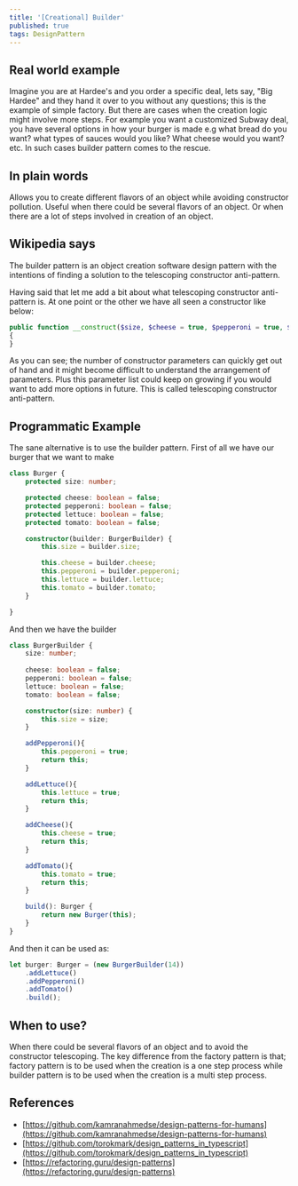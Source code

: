 ```yaml
---
title: '[Creational] Builder'
published: true
tags: DesignPattern
---
```


## Real world example

Imagine you are at Hardee's and you order a specific deal, lets say, "Big
Hardee" and they hand it over to you without any questions; this is the
example of simple factory. But there are cases when the creation logic might
involve more steps. For example you want a customized Subway deal, you have
several options in how your burger is made e.g what bread do you want? what
types of sauces would you like? What cheese would you want? etc. In such cases
builder pattern comes to the rescue.

## In plain words

Allows you to create different flavors of an object while avoiding constructor
pollution. Useful when there could be several flavors of an object. Or when
there are a lot of steps involved in creation of an object.

## Wikipedia says

The builder pattern is an object creation software design pattern with the
intentions of finding a solution to the telescoping constructor anti-pattern.

Having said that let me add a bit about what telescoping constructor anti-pattern is. At one point or the other we have all seen a constructor like below:

```php
public function __construct($size, $cheese = true, $pepperoni = true, $tomato = false, $lettuce = true)
{
}
```

As you can see; the number of constructor parameters can quickly get out of
hand and it might become difficult to understand the arrangement of
parameters. Plus this parameter list could keep on growing if you would want
to add more options in future. This is called telescoping constructor
anti-pattern.

## Programmatic Example

The sane alternative is to use the builder pattern. First of all we have our
burger that we want to make

```typescript
class Burger {
    protected size: number;

    protected cheese: boolean = false;
    protected pepperoni: boolean = false;
    protected lettuce: boolean = false;
    protected tomato: boolean = false;

    constructor(builder: BurgerBuilder) {
        this.size = builder.size;

        this.cheese = builder.cheese;
        this.pepperoni = builder.pepperoni;
        this.lettuce = builder.lettuce;
        this.tomato = builder.tomato;
    }

}
```

And then we have the builder

```typescript
class BurgerBuilder {
    size: number;
    
    cheese: boolean = false;
    pepperoni: boolean = false;
    lettuce: boolean = false;
    tomato: boolean = false;

    constructor(size: number) {
        this.size = size;
    }

    addPepperoni(){
        this.pepperoni = true;
        return this;
    }

    addLettuce(){
        this.lettuce = true;
        return this;
    }

    addCheese(){
        this.cheese = true;
        return this;
    }

    addTomato(){
        this.tomato = true;
        return this;
    }

    build(): Burger {
        return new Burger(this);
    }
}
```

And then it can be used as:

```typescript
let burger: Burger = (new BurgerBuilder(14))
    .addLettuce()
    .addPepperoni()
    .addTomato()
    .build();
```

## When to use?

When there could be several flavors of an object and to avoid the constructor
telescoping. The key difference from the factory pattern is that; factory
pattern is to be used when the creation is a one step process while builder
pattern is to be used when the creation is a multi step process.

## References

- [https://github.com/kamranahmedse/design-patterns-for-humans](https://github.com/kamranahmedse/design-patterns-for-humans)
- [https://github.com/torokmark/design_patterns_in_typescript](https://github.com/torokmark/design_patterns_in_typescript)
- [https://refactoring.guru/design-patterns](https://refactoring.guru/design-patterns)